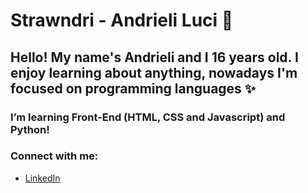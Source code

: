 # Strawndri - Andrieli Luci 🌈

## Hello! My name's Andrieli and I 16 years old. I enjoy learning about anything, nowadays I'm focused on programming languages ✨ 

### I’m learning Front-End (HTML, CSS and Javascript) and Python!

### Connect with me:
- [LinkedIn](https://www.linkedin.com/in/andrieli-luci)




